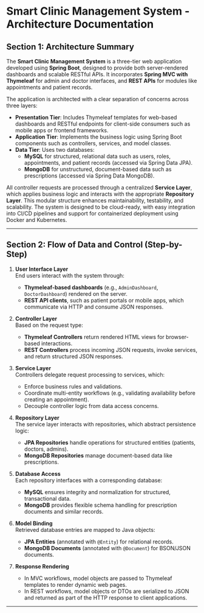 # Smart Clinic Management System - Architecture Documentation

## Section 1: Architecture Summary

The **Smart Clinic Management System** is a three-tier web application developed using **Spring Boot**, designed to provide both server-rendered dashboards and scalable RESTful APIs. It incorporates **Spring MVC with Thymeleaf** for admin and doctor interfaces, and **REST APIs** for modules like appointments and patient records.

The application is architected with a clear separation of concerns across three layers:

- **Presentation Tier**: Includes Thymeleaf templates for web-based dashboards and RESTful endpoints for client-side consumers such as mobile apps or frontend frameworks.
- **Application Tier**: Implements the business logic using Spring Boot components such as controllers, services, and model classes.
- **Data Tier**: Uses two databases:
  - **MySQL** for structured, relational data such as users, roles, appointments, and patient records (accessed via Spring Data JPA).
  - **MongoDB** for unstructured, document-based data such as prescriptions (accessed via Spring Data MongoDB).

All controller requests are processed through a centralized **Service Layer**, which applies business logic and interacts with the appropriate **Repository Layer**. This modular structure enhances maintainability, testability, and scalability. The system is designed to be cloud-ready, with easy integration into CI/CD pipelines and support for containerized deployment using Docker and Kubernetes.

---

## Section 2: Flow of Data and Control (Step-by-Step)

1. **User Interface Layer**  
   End users interact with the system through:
   - **Thymeleaf-based dashboards** (e.g., `AdminDashboard`, `DoctorDashboard`) rendered on the server.
   - **REST API clients**, such as patient portals or mobile apps, which communicate via HTTP and consume JSON responses.

2. **Controller Layer**  
   Based on the request type:
   - **Thymeleaf Controllers** return rendered HTML views for browser-based interactions.
   - **REST Controllers** process incoming JSON requests, invoke services, and return structured JSON responses.

3. **Service Layer**  
   Controllers delegate request processing to services, which:
   - Enforce business rules and validations.
   - Coordinate multi-entity workflows (e.g., validating availability before creating an appointment).
   - Decouple controller logic from data access concerns.

4. **Repository Layer**  
   The service layer interacts with repositories, which abstract persistence logic:
   - **JPA Repositories** handle operations for structured entities (patients, doctors, admins).
   - **MongoDB Repositories** manage document-based data like prescriptions.

5. **Database Access**  
   Each repository interfaces with a corresponding database:
   - **MySQL** ensures integrity and normalization for structured, transactional data.
   - **MongoDB** provides flexible schema handling for prescription documents and similar records.

6. **Model Binding**  
   Retrieved database entries are mapped to Java objects:
   - **JPA Entities** (annotated with `@Entity`) for relational records.
   - **MongoDB Documents** (annotated with `@Document`) for BSON/JSON documents.

7. **Response Rendering**  
   - In MVC workflows, model objects are passed to Thymeleaf templates to render dynamic web pages.
   - In REST workflows, model objects or DTOs are serialized to JSON and returned as part of the HTTP response to client applications.

---

